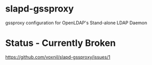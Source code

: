# slapd-gssproxy
gssproxy configuration for OpenLDAP's Stand-alone LDAP Daemon

# Status - Currently Broken
https://github.com/voxnil/slapd-gssproxy/issues/1
